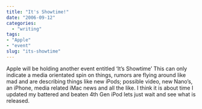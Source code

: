 ```yaml
---
title: "It's Showtime!"
date: "2006-09-12"
categories: 
  - "writing"
tags:
- "Apple"
- "event"
slug: "its-showtime"
---
```


Apple will be holding another event entitled ‘It’s Showtime’ This can only indicate a media orientated spin on things, rumors are flying around like mad and are describing things like new iPods; possible video, new Nano’s, an iPhone, media related iMac news and all the like. I think it is about time I updated my battered and beaten 4th Gen iPod lets just wait and see what is released.
